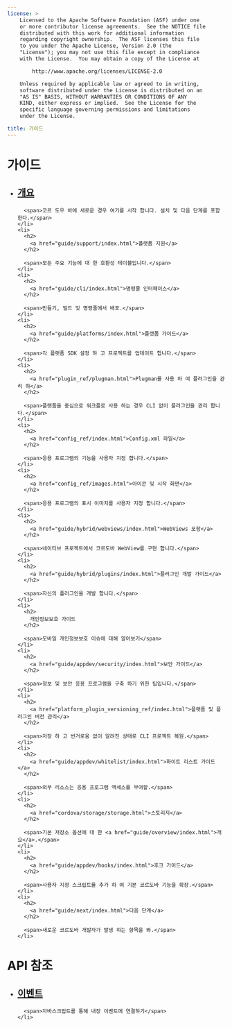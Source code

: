 ```yaml
---
license: >
    Licensed to the Apache Software Foundation (ASF) under one
    or more contributor license agreements.  See the NOTICE file
    distributed with this work for additional information
    regarding copyright ownership.  The ASF licenses this file
    to you under the Apache License, Version 2.0 (the
    "License"); you may not use this file except in compliance
    with the License.  You may obtain a copy of the License at

        http://www.apache.org/licenses/LICENSE-2.0

    Unless required by applicable law or agreed to in writing,
    software distributed under the License is distributed on an
    "AS IS" BASIS, WITHOUT WARRANTIES OR CONDITIONS OF ANY
    KIND, either express or implied.  See the License for the
    specific language governing permissions and limitations
    under the License.

title: 가이드
---
```


<div id="home">
  <h1>
    가이드
  </h1>

  <ul>
    <li>
      <h2>
        <a href="guide/overview/index.html">개요</a>
      </h2>

      <span>코르 도우 바에 새로운 경우 여기를 시작 합니다. 설치 및 다음 단계를 포함 한다.</span>
    </li>
    <li>
      <h2>
        <a href="guide/support/index.html">플랫폼 지원</a>
      </h2>

      <span>모든 주요 기능에 대 한 호환성 테이블입니다.</span>
    </li>
    <li>
      <h2>
        <a href="guide/cli/index.html">명령줄 인터페이스</a>
      </h2>

      <span>만들기, 빌드 및 명령줄에서 배포.</span>
    </li>
    <li>
      <h2>
        <a href="guide/platforms/index.html">플랫폼 가이드</a>
      </h2>

      <span>각 플랫폼 SDK 설정 하 고 프로젝트를 업데이트 합니다.</span>
    </li>
    <li>
      <h2>
        <a href="plugin_ref/plugman.html">Plugman를 사용 하 여 플러그인을 관리 하</a>
      </h2>

      <span>플랫폼을 중심으로 워크플로 사용 하는 경우 CLI 없이 플러그인을 관리 합니다.</span>
    </li>
    <li>
      <h2>
        <a href="config_ref/index.html">Config.xml 파일</a>
      </h2>

      <span>응용 프로그램의 기능을 사용자 지정 합니다.</span>
    </li>
    <li>
      <h2>
        <a href="config_ref/images.html">아이콘 및 시작 화면</a>
      </h2>

      <span>응용 프로그램의 표시 이미지를 사용자 지정 합니다.</span>
    </li>
    <li>
      <h2>
        <a href="guide/hybrid/webviews/index.html">WebViews 포함</a>
      </h2>

      <span>네이티브 프로젝트에서 코르도바 WebView를 구현 합니다.</span>
    </li>
    <li>
      <h2>
        <a href="guide/hybrid/plugins/index.html">플러그인 개발 가이드</a>
      </h2>

      <span>자신의 플러그인을 개발 합니다.</span>
    </li>
    <li>
      <h2>
        개인정보보호 가이드
      </h2>

      <span>모바일 개인정보보호 이슈에 대해 알아보기</span>
    </li>
    <li>
      <h2>
        <a href="guide/appdev/security/index.html">보안 가이드</a>
      </h2>

      <span>정보 및 보안 응용 프로그램을 구축 하기 위한 팁입니다.</span>
    </li>
    <li>
      <h2>
        <a href="platform_plugin_versioning_ref/index.html">플랫폼 및 플러그인 버전 관리</a>
      </h2>

      <span>저장 하 고 번거로움 없이 알려진 상태로 CLI 프로젝트 복원.</span>
    </li>
    <li>
      <h2>
        <a href="guide/appdev/whitelist/index.html">화이트 리스트 가이드</a>
      </h2>

      <span>외부 리소스는 응용 프로그램 액세스를 부여할.</span>
    </li>
    <li>
      <h2>
        <a href="cordova/storage/storage.html">스토리지</a>
      </h2>

      <span>기본 저장소 옵션에 대 한 <a href="guide/overview/index.html">개요</a>.</span>
    </li>
    <li>
      <h2>
        <a href="guide/appdev/hooks/index.html">후크 가이드</a>
      </h2>

      <span>사용자 지정 스크립트를 추가 하 여 기본 코르도바 기능을 확장.</span>
    </li>
    <li>
      <h2>
        <a href="guide/next/index.html">다음 단계</a>
      </h2>

      <span>새로운 코르도바 개발자가 발생 하는 항목을 봐.</span>
    </li>
  </ul>

  <h1>
    API 참조
  </h1>

  <ul>
    <li>
      <h2>
        <a href="cordova/events/events.html">이벤트</a>
      </h2>

      <span>자바스크립트를 통해 내장 이벤트에 연결하기</span>
    </li>
  </ul>
</div>

